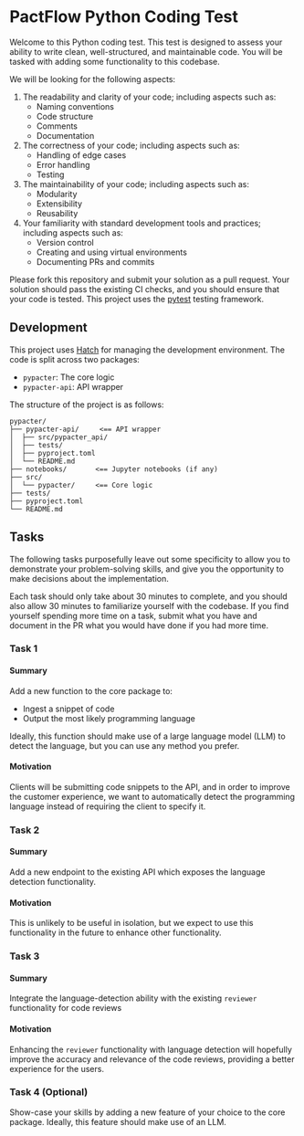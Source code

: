# PactFlow Python Coding Test

Welcome to this Python coding test. This test is designed to assess your ability to write clean, well-structured, and maintainable code. You will be tasked with adding some functionality to this codebase.

We will be looking for the following aspects:

1.  The readability and clarity of your code; including aspects such as:
    -   Naming conventions
    -   Code structure
    -   Comments
    -   Documentation
2.  The correctness of your code; including aspects such as:
    -   Handling of edge cases
    -   Error handling
    -   Testing
3.  The maintainability of your code; including aspects such as:
    -   Modularity
    -   Extensibility
    -   Reusability
4.  Your familiarity with standard development tools and practices; including aspects such as:
    -   Version control
    -   Creating and using virtual environments
    -   Documenting PRs and commits

Please fork this repository and submit your solution as a pull request. Your solution should pass the existing CI checks, and you should ensure that your code is tested. This project uses the [pytest](https://docs.pytest.org/en/stable/) testing framework.

## Development

This project uses [Hatch](https://hatch.pypa.io) for managing the development environment. The code is split across two packages:

-   `pypacter`: The core logic
-   `pypacter-api`: API wrapper

The structure of the project is as follows:

```text
pypacter/
├── pypacter-api/     <== API wrapper
│  ├── src/pypacter_api/
│  ├── tests/
│  ├── pyproject.toml
│  └── README.md
├── notebooks/       <== Jupyter notebooks (if any)
├── src/
│  └── pypacter/     <== Core logic
├── tests/
├── pyproject.toml
└── README.md
```

## Tasks

The following tasks purposefully leave out some specificity to allow you to demonstrate your problem-solving skills, and give you the opportunity to make decisions about the implementation.

Each task should only take about 30 minutes to complete, and you should also allow 30 minutes to familiarize yourself with the codebase. If you find yourself spending more time on a task, submit what you have and document in the PR what you would have done if you had more time.

### Task 1

#### Summary

Add a new function to the core package to:

-   Ingest a snippet of code
-   Output the most likely programming language

Ideally, this function should make use of a large language model (LLM) to detect the language, but you can use any method you prefer.

#### Motivation

Clients will be submitting code snippets to the API, and in order to improve the customer experience, we want to automatically detect the programming language instead of requiring the client to specify it.

### Task 2

#### Summary

Add a new endpoint to the existing API which exposes the language detection functionality.

#### Motivation

This is unlikely to be useful in isolation, but we expect to use this functionality in the future to enhance other functionality.

### Task 3

#### Summary

Integrate the language-detection ability with the existing `reviewer` functionality for code reviews

#### Motivation

Enhancing the `reviewer` functionality with language detection will hopefully improve the accuracy and relevance of the code reviews, providing a better experience for the users.



### Task 4 (Optional)

Show-case your skills by adding a new feature of your choice to the core package. Ideally, this feature should make use of an LLM.
